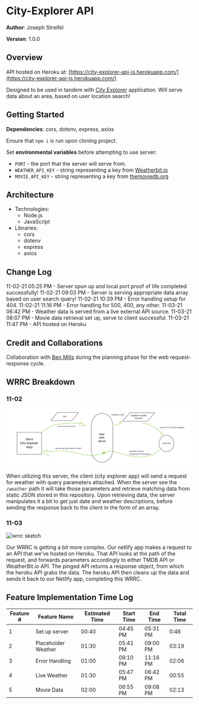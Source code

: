 # City-Explorer API

**Author**: Joseph Streifel

**Version**: 1.0.0

## Overview

API hosted on Heroku at: [https://city-explorer-api-js.herokuapp.com/](https://city-explorer-api-js.herokuapp.com/)

Designed to be used in tandem with [City Explorer](https://city-explorer-js.netlify.app/) application. Will serve data about an area, based on user location search!

## Getting Started

**Dependencies**: cors, dotenv, express, axios

Ensure that `npm i` is run upon cloning project.

Set **environmental variables** before attempting to use server:

* `PORT` - the port that the server will serve from.
* `WEATHER_API_KEY` - string representing a key from [Weatherbit.io](https://www.weatherbit.io/)
* `MOVIE_API_KEY` - string representing a key from [themoviedb.org](https://developers.themoviedb.org/3/getting-started/introduction)

## Architecture

* Technologies:
  * Node.js
  * JavaScript
* Libraries:
  * cors
  * dotenv
  * express
  * axios


## Change Log

11-02-21 05:25 PM - Server spun up and local port proof of life completed successfully!
11-02-21 09:03 PM - Server is serving appropriate data array based on user search query!
11-02-21 10:39 PM - Error handling setup for 404.
11-02-21 11:16 PM - Error handling for 500, 400, any other.
11-03-21 06:42 PM - Weather data is served from a live external API source.
11-03-21 08:07 PM - Movie data retrieval set up, serve to client successful.
11-03-21 11:47 PM - API hosted on Heroku

## Credit and Collaborations

Collaboration with [Ben Mills](https://github.com/akkanben) during the planning phase for the web request-response cycle.

## WRRC Breakdown

### 11-02

![wrrc sketch](readme-img/11-02-wrrc.png)

When utilizing this server, the client (city explorer app) will send a request for weather with query parameters attached. When the server see the `/weather` path it will take those parameters and retrieve matching data from static JSON stored in this repository. Upon retrieving data, the server manipulates it a bit to get just date and weather descriptions, before sending the response back to the client in the form of an array.

### 11-03

![wrrc sketch](readme-img/WRRC-11-03.png)

Our WRRC is getting a bit more complex. Our netlify app makes a request to an API that we've hosted on Heroku. That API looks at the path of the request, and forwards parameters accordingly to either TMDB API or WeatherBit.io API. The pinged API returns a response object, from which the heroku API grabs the data. The heroku API then cleans up the data and sends it back to our Netlify app, completing this WRRC.

## Feature Implementation Time Log

| Feature # | Feature Name | Estimated Time | Start Time | End Time | Total Time |
|-----------|--------------|----------------|------------|----------|------------|
| 1 | Set up server | 00:40 | 04:45 PM | 05:31 PM | 0:46 |
| 2 | Placeholder Weather | 01:30 | 05:41 PM | 09:00 PM | 03:19 |
| 3 | Error Handling | 01:00 | 09:10 PM | 11:16 PM | 02:06 |
| 4 | Live Weather | 01:30 | 05:47 PM | 06:42 PM | 00:55 |
| 5 | Movie Data | 02:00 | 06:55 PM | 09:08 PM | 02:13 |
